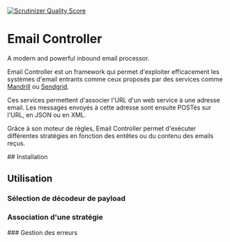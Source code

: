 [![Scrutinizer Quality Score](https://scrutinizer-ci.com/g/ARAMISAUTO/email-controller/badges/quality-score.png?s=9172567a5453e314e3a734ec38126c906e31db70)](https://scrutinizer-ci.com/g/ARAMISAUTO/email-controller/)

# Email Controller

A modern and powerful inbound email processor.

Email Controller est un framework qui permet d'exploiter efficacement les systèmes d'email entrants comme ceux proposés par des services comme [Mandrill](http://help.mandrill.com/entries/21699367-Inbound-Email-Processing-Overview) ou [Sendgrid](http://sendgrid.com/docs/API_Reference/Webhooks/parse.html).

Ces services permettent d'associer l'URL d'un web service à une adresse email. Les messages envoyés à cette adresse sont ensuite POSTés sur l'URL, en JSON ou en XML.

Grâce à son moteur de règles, Email Controller permet d'exécuter différentes stratégies en fonction des entêtes ou du contenu des emails reçus.

## Installation

## Utilisation

### Sélection de décodeur de payload

### Association d'une stratégie

### Gestion des erreurs
